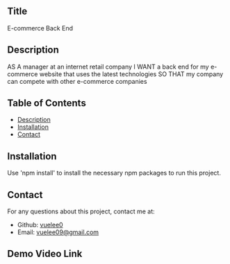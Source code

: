 ## Title
E-commerce Back End

## Description
AS A manager at an internet retail company
I WANT a back end for my e-commerce website that uses the latest technologies
SO THAT my company can compete with other e-commerce companies

## Table of Contents
* [Description](#description)
* [Installation](#installation)
* [Contact](#contact)

## Installation
Use 'npm install' to install the necessary npm packages to run this project.


## Contact
For any questions about this project, contact me at:
- Github: [vuelee0](https://github.com/vuelee0)
- Email: vuelee09@gmail.com


## Demo Video Link

